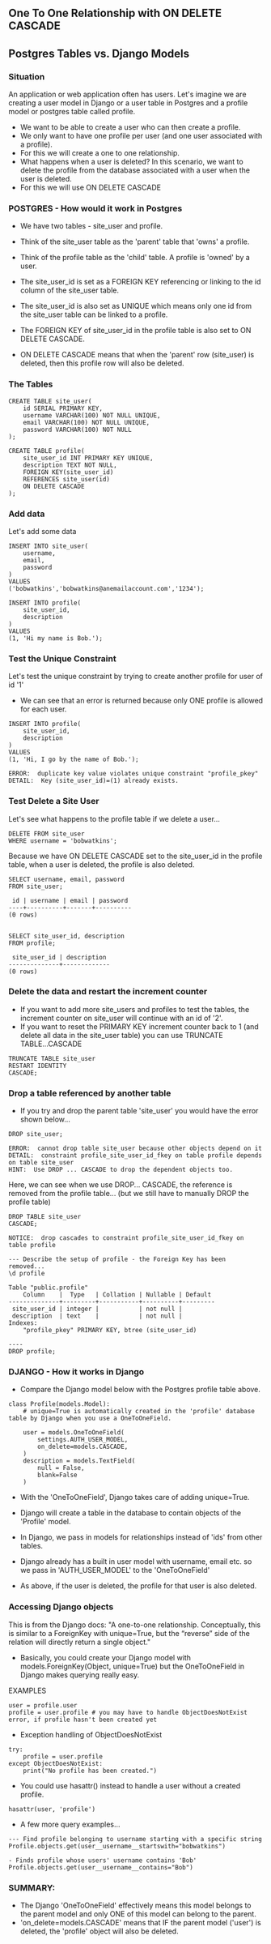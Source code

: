 ## One To One Relationship with ON DELETE CASCADE
## Postgres Tables vs. Django Models 

### Situation
An application or web application often has users.  Let's imagine we are creating a user model in Django or a user table in Postgres and a profile model or postgres table called profile.

- We want to be able to create a user who can then create a profile.
- We only want to have one profile per user (and one user associated with a profile).
- For this we will create a one to one relationship.
- What happens when a user is deleted?  In this scenario, we want to delete the profile from the database associated with a user when the user is deleted.
- For this we will use ON DELETE CASCADE

### POSTGRES - How would it work in Postgres
- We have two tables - site_user and profile.

- Think of the site_user table as the 'parent' table that 'owns' a profile.
- Think of the profile table as the 'child' table.  A profile is 'owned' by a user.

- The site_user_id is set as a FOREIGN KEY referencing or linking to the id column of the site_user table.
- The site_user_id is also set as UNIQUE which means only one id from the site_user table can be linked to a profile.
- The FOREIGN KEY of site_user_id in the profile table is also set to ON DELETE CASCADE. 
- ON DELETE CASCADE means that when the 'parent' row (site_user) is deleted, then this profile row will also be deleted.

### The Tables

```
CREATE TABLE site_user(
    id SERIAL PRIMARY KEY,
    username VARCHAR(100) NOT NULL UNIQUE,
    email VARCHAR(100) NOT NULL UNIQUE,
    password VARCHAR(100) NOT NULL
);

CREATE TABLE profile(
    site_user_id INT PRIMARY KEY UNIQUE,
    description TEXT NOT NULL,
    FOREIGN KEY(site_user_id)
    REFERENCES site_user(id)
    ON DELETE CASCADE
);
```

### Add data
Let's add some data

```
INSERT INTO site_user(
    username,
    email,
    password
)
VALUES
('bobwatkins','bobwatkins@anemailaccount.com','1234');

INSERT INTO profile(
    site_user_id,
    description
)
VALUES
(1, 'Hi my name is Bob.');
```

### Test the Unique Constraint
Let's test the unique constraint by trying to create another profile for user of id '1'
- We can see that an error is returned because only ONE profile is allowed for each user.

```
INSERT INTO profile(
    site_user_id,
    description
)
VALUES
(1, 'Hi, I go by the name of Bob.');

ERROR:  duplicate key value violates unique constraint "profile_pkey"
DETAIL:  Key (site_user_id)=(1) already exists.
```

### Test Delete a Site User
Let's see what happens to the profile table if we delete a user...

```
DELETE FROM site_user 
WHERE username = 'bobwatkins';
```

Because we have ON DELETE CASCADE set to the site_user_id in the profile table, when a user is deleted, the profile is also deleted.

```
SELECT username, email, password 
FROM site_user;

 id | username | email | password 
----+----------+-------+----------
(0 rows)


SELECT site_user_id, description 
FROM profile;

 site_user_id | description 
--------------+-------------
(0 rows)
```

### Delete the data and restart the increment counter
- If you want to add more site_users and profiles to test the tables, the increment counter on site_user will continue with an id of '2'.
- If you want to reset the PRIMARY KEY increment counter back to 1 (and delete all data in the site_user table) you can use TRUNCATE TABLE...CASCADE

```
TRUNCATE TABLE site_user
RESTART IDENTITY
CASCADE;

```

### Drop a table referenced by another table
- If you try and drop the parent table 'site_user' you would have the error shown below...

```
DROP site_user;

ERROR:  cannot drop table site_user because other objects depend on it
DETAIL:  constraint profile_site_user_id_fkey on table profile depends on table site_user
HINT:  Use DROP ... CASCADE to drop the dependent objects too.
```

Here, we can see when we use DROP... CASCADE, the reference is removed from the profile table... (but we still have to manually DROP the profile table)

```
DROP TABLE site_user
CASCADE;

NOTICE:  drop cascades to constraint profile_site_user_id_fkey on table profile

--- Describe the setup of profile - the Foreign Key has been removed...
\d profile

Table "public.profile"
    Column    |  Type   | Collation | Nullable | Default 
--------------+---------+-----------+----------+---------
 site_user_id | integer |           | not null | 
 description  | text    |           | not null | 
Indexes:
    "profile_pkey" PRIMARY KEY, btree (site_user_id)

----
DROP profile;

```

### DJANGO - How it works in Django

- Compare the Django model below with the Postgres profile table above.

```
class Profile(models.Model):
    # unique=True is automatically created in the 'profile' database table by Django when you use a OneToOneField.
    
    user = models.OneToOneField(
        settings.AUTH_USER_MODEL,
        on_delete=models.CASCADE,
    )
    description = models.TextField(
        null = False, 
        blank=False
    )
```

- With the 'OneToOneField', Django takes care of adding unique=True.
- Django will create a table in the database to contain objects of the 'Profile' model.
- In Django, we pass in models for relationships instead of 'ids' from other tables.
- Django already has a built in user model with username, email etc. so we pass in 'AUTH_USER_MODEL' to the 'OneToOneField' 

- As above, if the user is deleted, the profile for that user is also deleted.

### Accessing Django objects

This is from the Django docs:
"A one-to-one relationship. Conceptually, this is similar to a ForeignKey with unique=True, but the “reverse” side of the relation will directly return a single object."

- Basically, you could create your Django model with models.ForeignKey(Object, unique=True) but the OneToOneField in Django makes querying really easy.

EXAMPLES

```
user = profile.user
profile = user.profile # you may have to handle ObjectDoesNotExist error, if profile hasn't been created yet
```

- Exception handling of ObjectDoesNotExist

```
try:
    profile = user.profile
except ObjectDoesNotExist:
    print("No profile has been created.")
```

- You could use hasattr() instead to handle a user without a created profile.

```
hasattr(user, 'profile')
```

- A few more query examples...

```
--- Find profile belonging to username starting with a specific string
Profile.objects.get(user__username__startswith="bobwatkins")

- Finds profile whose users' username contains 'Bob'
Profile.objects.get(user__username__contains="Bob")
```

### SUMMARY:  
- The Django 'OneToOneField' effectively means this model belongs to the parent model and only ONE of this model can belong to the parent.
- 'on_delete=models.CASCADE' means that IF the parent model ('user') is deleted, the 'profile' object will also be deleted.